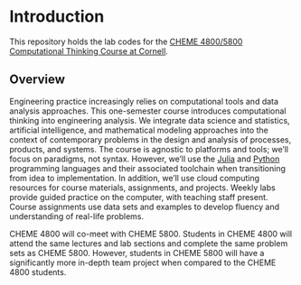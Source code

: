 # Introduction
This repository holds the lab codes for the [CHEME 4800/5800 Computational Thinking Course at Cornell](https://varnerlab.github.io/CHEME-5760-Decisions-Book/landing.html).

## Overview
Engineering practice increasingly relies on computational tools and data analysis approaches. This one-semester course introduces computational thinking into engineering analysis. We integrate data science and statistics, artificial intelligence, and mathematical modeling approaches into the context of contemporary problems in the design and analysis of processes, products, and systems. The course is agnostic to platforms and tools; we’ll focus on paradigms, not syntax. However, we’ll use the [Julia](https://julialang.org) and [Python](https://www.python.org) programming languages and their associated toolchain when transitioning from idea to implementation. In addition, we’ll use cloud computing resources for course materials, assignments, and projects. Weekly labs provide guided practice on the computer, with teaching staff present. Course assignments use data sets and examples to develop fluency and understanding of real-life problems. 

CHEME 4800 will co-meet with CHEME 5800. Students in CHEME 4800 will attend the same lectures and lab sections and complete the same problem sets as CHEME 5800. However, students in CHEME 5800 will have a significantly more in-depth team project when compared to the CHEME 4800 students. 